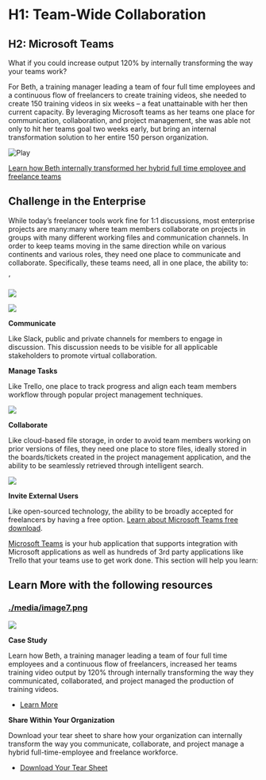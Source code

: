 H1: Team-Wide Collaboration
===========================

H2: Microsoft Teams 
--------------------

What if you could increase output 120% by internally transforming the way your
teams work?

For Beth, a training manager leading a team of four full time employees and a
continuous flow of freelancers to create training videos, she needed to create
150 training videos in six weeks – a feat unattainable with her then current
capacity. By leveraging Microsoft teams as her teams one place for
communication, collaboration, and project management, she was able not only to
hit her teams goal two weeks early, but bring an internal transformation
solution to her entire 150 person organization.

![Play](media/ae7357cf99d9643ccfcf7689bd48159c.png)

[Learn how Beth internally transformed her hybrid full time employee and
freelance
teams](https://microsoft.sharepoint.com/:w:/r/teams/OfficeandtheGigEconomy/_layouts/15/Doc.aspx?sourcedoc=%7BFAC14372-6C93-48F1-B4C4-436EAD4F56E7%7D&file=Team%20Wide%20Collaboration%20Case%20Study.docx&action=default&mobileredirect=true)

Challenge in the Enterprise
---------------------------

While today’s freelancer tools work fine for 1:1 discussions, most enterprise
projects are many:many where team members collaborate on projects in groups with
many different working files and communication channels. In order to keep teams
moving in the same direction while on various continents and various roles, they
need one place to communicate and collaborate. Specifically, these teams need,
all in one place, the ability to:

‘

![](media/0a3ce1aa4b901f8c13748e5477fbbcd0.png)

![](media/2240c6cdafd73b92216d013588c0759b.png)

**Communicate**

Like Slack, public and private channels for members to engage in discussion.
This discussion needs to be visible for all applicable stakeholders to promote
virtual collaboration.

**Manage Tasks**

Like Trello, one place to track progress and align each team members workflow
through popular project management techniques.

![](media/b2bc362755ae493d4a1441b233cf495f.png)

**Collaborate**

Like cloud-based file storage, in order to avoid team members working on prior
versions of files, they need one place to store files, ideally stored in the
boards/tickets created in the project management application, and the ability to
be seamlessly retrieved through intelligent search.

![](media/6cd8aca270e3520d7bf2c15e36498da1.png)

**Invite External Users**

Like open-sourced technology, the ability to be broadly accepted for freelancers
by having a free option. [Learn about Microsoft Teams free
download](https://products.office.com/en-us/microsoft-teams/free).

[Microsoft Teams](https://products.office.com/en-us/microsoft-teams/free) is
your hub application that supports integration with Microsoft applications as
well as hundreds of 3rd party applications like Trello that your teams use to
get work done. This section will help you learn:

Learn More with the following resources
---------------------------------------

### [./media/image7.png](./media/image7.png)

![](media/dcee44491cfa14b7c30447ca32c863c6.png)

**Case Study**

Learn how Beth, a training manager leading a team of four full time employees
and a continuous flow of freelancers, increased her teams training video output
by 120% through internally transforming the way they communicated, collaborated,
and project managed the production of training videos.

-   [Learn
    More](https://microsoft.sharepoint.com/:w:/r/teams/OfficeandtheGigEconomy/_layouts/15/Doc.aspx?sourcedoc=%7BFAC14372-6C93-48F1-B4C4-436EAD4F56E7%7D&file=Team%20Wide%20Collaboration%20Case%20Study.docx&action=default&mobileredirect=true)

**Share Within Your Organization**

Download your tear sheet to share how your organization can internally transform
the way you communicate, collaborate, and project manage a hybrid
full-time-employee and freelance workforce.

-   [Download Your Tear
    Sheet](https://microsoft.sharepoint.com/teams/OfficeandtheGigEconomy/Shared%20Documents/Forms/AllItems.aspx?FolderCTID=0x01200018FC00B53514E241B4D4EE7AD2BFBB0B&id=%2Fteams%2FOfficeandtheGigEconomy%2FShared%20Documents%2FGeneral%2FWhitepaper%2FTeam%20Wide%20Collaboration%20Tearsheet%20Draft%20%2Ejpg&parent=%2Fteams%2FOfficeandtheGigEconomy%2FShared%20Documents%2FGeneral%2FWhitepaper)
